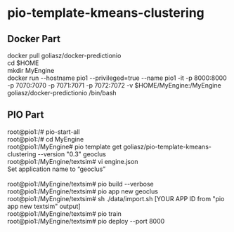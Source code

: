 # pio-template-kmeans-clustering

## Docker Part

docker pull goliasz/docker-predictionio<br>
cd $HOME<br>
mkdir MyEngine<br>
docker run --hostname pio1 --privileged=true --name pio1 -it -p 8000:8000 -p 7070:7070 -p 7071:7071 -p 7072:7072 -v $HOME/MyEngine:/MyEngine goliasz/docker-predictionio /bin/bash<br>

## PIO Part

root@pio1:/# pio-start-all<br>
root@pio1:/# cd MyEngine<br>
root@pio1:/MyEngine# pio template get goliasz/pio-template-kmeans-clustering --version "0.3" geoclus<br>
root@pio1:/MyEngine/textsim# vi engine.json<br>
Set application name to “geoclus”<br>
<br>
root@pio1:/MyEngine/textsim# pio build --verbose<br>
root@pio1:/MyEngine/textsim# pio app new geoclus<br>
root@pio1:/MyEngine/textsim# sh ./data/import.sh [YOUR APP ID from "pio app new textsim" output]<br>
root@pio1:/MyEngine/textsim# pio train<br>
root@pio1:/MyEngine/textsim# pio deploy --port 8000<br>
